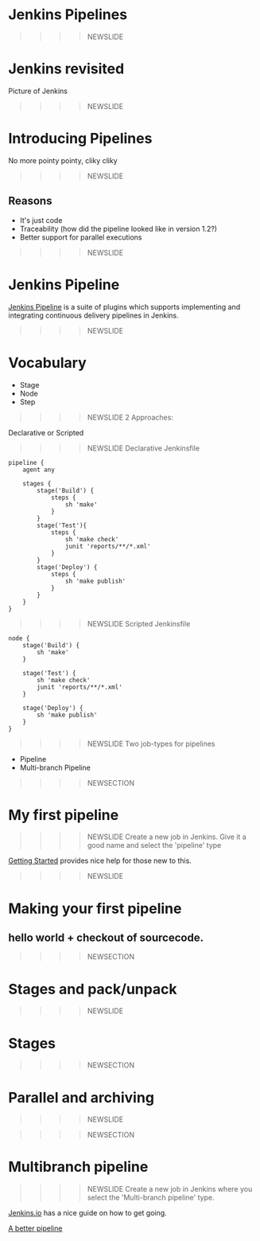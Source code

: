 # Jenkins Pipelines

>>>>NEWSLIDE
# Jenkins revisited
Picture of Jenkins


>>>>NEWSLIDE
# Introducing Pipelines
No more pointy pointy, cliky cliky

>>>>NEWSLIDE
## Reasons
* It's just code
* Traceability (how did the pipeline looked like in version 1.2?)
* Better support for parallel executions

>>>>NEWSLIDE
# Jenkins Pipeline
[Jenkins Pipeline](https://jenkins.io/doc/book/pipeline/) is a suite of plugins which supports implementing and integrating continuous delivery pipelines in Jenkins.

>>>>NEWSLIDE
# Vocabulary

* Stage
* Node
* Step

>>>>NEWSLIDE
2 Approaches:

Declarative or Scripted

>>>>NEWSLIDE
Declarative Jenkinsfile
```
pipeline {
    agent any

    stages {
        stage('Build') {
            steps {
                sh 'make'
            }
        }
        stage('Test'){
            steps {
                sh 'make check'
                junit 'reports/**/*.xml'
            }
        }
        stage('Deploy') {
            steps {
                sh 'make publish'
            }
        }
    }
}
```
>>>>NEWSLIDE
Scripted Jenkinsfile

```
node {
    stage('Build') {
        sh 'make'
    }

    stage('Test') {
        sh 'make check'
        junit 'reports/**/*.xml'
    }

    stage('Deploy') {
        sh 'make publish'
    }
}
```


>>>>NEWSLIDE
Two job-types for pipelines

- Pipeline
- Multi-branch Pipeline

>>>>NEWSECTION
# My first pipeline

>>>>NEWSLIDE
Create a new job in Jenkins. Give it a good name and select the 'pipeline' type

[Getting Started](https://jenkins.io/doc/book/pipeline/getting-started/) provides nice help for those new to this.


>>>>NEWSLIDE
# Making your first pipeline 
## hello world + checkout of sourcecode.

>>>>NEWSECTION
# Stages and pack/unpack

>>>>NEWSLIDE
# Stages


>>>>NEWSECTION
# Parallel and archiving

>>>>NEWSLIDE



>>>>NEWSECTION
# Multibranch pipeline

>>>>NEWSLIDE
Create a new job in Jenkins where you select the 'Multi-branch pipeline' type.

[Jenkins.io](https://jenkins.io/doc/book/pipeline/multibranch/) has a nice guide on how to get going.

[A better pipeline](http://localhost:8080/view/Pipelines/job/BetterPipeline/)
